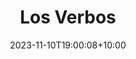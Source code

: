 ---
title: 'Los Verbos'
date: 2023-11-10T19:00:08+10:00
draft: false
weight: 100
summary: Todos los verbos revisados.
---